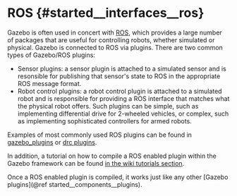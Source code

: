 ROS {#started__interfaces__ros}
===============

Gazebo is often used in concert with [ROS](http://ros.org), which provides
a large number of packages that are useful for controlling robots, whether
simulated or physical.  Gazebo is connected to ROS via plugins.  There are
two common types of Gazebo/ROS plugins:

* Sensor plugins: a sensor plugin is attached to a simulated sensor and is
resonsible for publishing that sensor's state to ROS in the appropriate
ROS message format.
* Robot control plugins: a robot control plugin is attached to a simulated
robot and is responsible for providing a ROS interface that matches what
the physical robot offers.  Such plugins can be simple, such as
implementing differential drive for 2-wheeled vehicles, or complex, such as
implementing sophisticated controllers for armed robots.

Examples of most commonly used ROS plugins can be found in
[gazebo_plugins](http://ros.org/wiki/gazebo_plugins) or
[drc plugins](https://bitbucket.org/osrf/drcsim/src/d7d2c3f72d5caeb517d43b93f3ecb289eef70b64/plugins/ros?at=default).

In addition, a tutorial on how to compile a ROS enabled plugin within the
Gazebo framework can be found [in the wiki tutorials section](http://gazebosim.org/wiki/Tutorials/1.2/ros_enabled_model_plugin).

Once a ROS enabled plugin is compiled, it works just like any other
[Gazebo plugins](@ref started__components__plugins).
